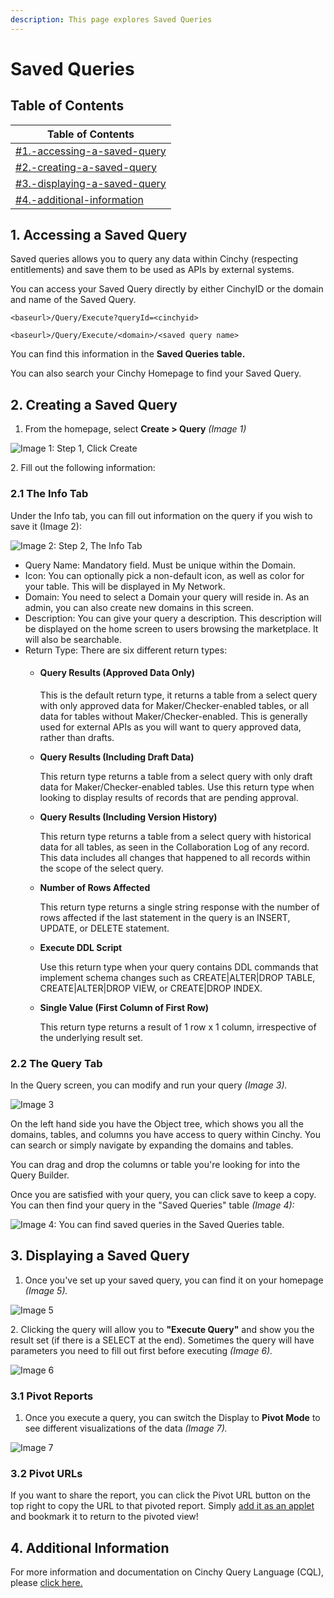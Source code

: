 ```yaml
---
description: This page explores Saved Queries
---
```


# Saved Queries

## Table of Contents

| Table of Contents                                                                      |
| -------------------------------------------------------------------------------------- |
| [#1.-accessing-a-saved-query](saved-queries.md#1.-accessing-a-saved-query "mention")   |
| [#2.-creating-a-saved-query](saved-queries.md#2.-creating-a-saved-query "mention")     |
| [#3.-displaying-a-saved-query](saved-queries.md#3.-displaying-a-saved-query "mention") |
| [#4.-additional-information](saved-queries.md#4.-additional-information "mention")     |

## 1. Accessing a Saved Query

Saved queries allows you to query any data within Cinchy (respecting entitlements) and save them to be used as APIs by external systems.

You can access your Saved Query directly by either CinchyID or the domain and name of the Saved Query.

`<baseurl>/Query/Execute?queryId=<cinchyid>`

`<baseurl>/Query/Execute/<domain>/<saved query name>`

You can find this information in the **Saved Queries table.**

You can also search your Cinchy Homepage to find your Saved Query.

## 2. Creating a Saved Query

1. From the homepage, select **Create > Query** _(Image 1)_

![Image 1: Step 1, Click Create](<../../.gitbook/assets/image (202).png>)

2\. Fill out the following information:

### 2.1 The Info Tab

Under the Info tab, you can fill out information on the query if you wish to save it (Image 2):

![Image 2: Step 2, The Info Tab](<../../.gitbook/assets/image (229).png>)

* Query Name: ‌Mandatory field. Must be unique within the Domain.‌
* Icon: ‌You can optionally pick a non-default icon, as well as color for your table. This will be displayed in My Network.
* Domain: ‌You need to select a Domain your query will reside in. As an admin, you can also create new domains in this screen.
* Description: ‌You can give your query a description. This description will be displayed on the home screen to users browsing the marketplace. It will also be searchable.
* Return Type: There are six different return types:
  *   #### Query Results (Approved Data Only)

      This is the default return type, it returns a table from a select query with only approved data for Maker/Checker-enabled tables, or all data for tables without Maker/Checker-enabled. This is generally used for external APIs as you will want to query approved data, rather than drafts.
  *   **Query Results (Including Draft Data)**

      This return type returns a table from a select query with only draft data for Maker/Checker-enabled tables. Use this return type when looking to display results of records that are pending approval.
  *   **Query Results (Including Version History)**

      This return type returns a table from a select query with historical data for all tables, as seen in the Collaboration Log of any record. This data includes all changes that happened to all records within the scope of the select query.
  *   **Number of Rows Affected**

      This return type returns a single string response with the number of rows affected if the last statement in the query is an INSERT, UPDATE, or DELETE statement.
  *   **Execute DDL Script**

      Use this return type when your query contains DDL commands that implement schema changes such as CREATE|ALTER|DROP TABLE, CREATE|ALTER|DROP VIEW, or CREATE|DROP INDEX.
  *   **Single Value (First Column of First Row)**

      This return type returns a result of 1 row x 1 column, irrespective of the underlying result set.

### 2.2  The Query Tab

In the Query screen, you can modify and run your query _(Image 3)._

![Image 3](<../../.gitbook/assets/image (567).png>)

On the left hand side you have the Object tree, which shows you all the domains, tables, and columns you have access to query within Cinchy. You can search or simply navigate by expanding the domains and tables.

You can drag and drop the columns or table you're looking for into the Query Builder.

Once you are satisfied with your query, you can click save to keep a copy. You can then find your query in the "Saved Queries" table _(Image 4):_

![Image 4: You can find saved queries in the Saved Queries table.](<../../.gitbook/assets/image (561).png>)

## 3. Displaying a Saved Query

1. Once you've set up your saved query, you can find it on your homepage _(Image 5)._

![Image 5](<../../.gitbook/assets/image (387).png>)

2\. Clicking the query will allow you to **"Execute Query"** and show you the result set (if there is a SELECT at the end). Sometimes the query will have parameters you need to fill out first before executing _(Image 6)._

![Image 6](<../../.gitbook/assets/image (119).png>)

### 3.1 Pivot Reports

1. Once you execute a query, you can switch the Display to **Pivot Mode** to see different visualizations of the data _(Image 7)._

![Image 7](<../../.gitbook/assets/image (712).png>)

### 3.2 Pivot URLs

If you want to share the report, you can click the Pivot URL button on the top right to copy the URL to that pivoted report. Simply [add it as an applet ](../additional-guides/application-experiences/setting-up-experiences.md)and bookmark it to return to the pivoted view!

## 4. Additional Information

For more information and documentation on Cinchy Query Language (CQL), please [click here. ](../../cql/the-basics-of-cql/)
